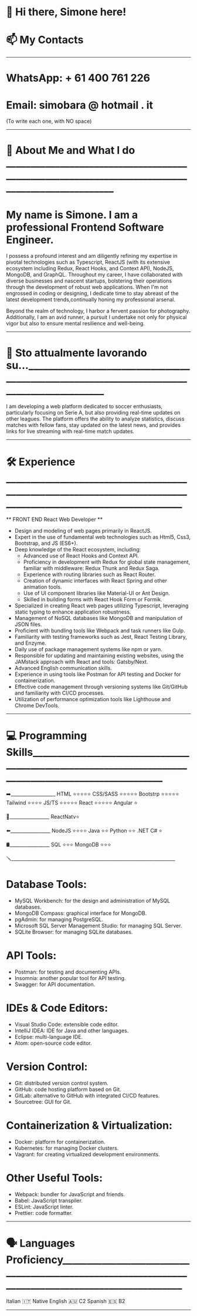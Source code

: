 # 👋 Hi there, Simone here!


# 📫 My Contacts 
_________________________________
# WhatsApp:      + 61 400 761 226
# Email:  simobara @ hotmail . it

(To write each one, with NO space)
__________________________________


# 👤 About Me and What I do ________________________________________________________________________________________________

# My name is Simone. I am a professional Frontend Software Engineer.

I possess a profound interest and am diligently refining my expertise in pivotal technologies such as Typescript, ReactJS 
(with its extensive ecosystem including Redux, React Hooks, and Context API), NodeJS, MongoDB, and GraphQL. Throughout my
career, I have collaborated with diverse businesses and nascent startups, bolstering their operations through the development
of robust web applications. When I'm not engrossed in coding or designing, I dedicate time to stay abreast of the latest
development trends,continually honing my professional arsenal.

Beyond the realm of technology, I harbor a fervent passion for photography. Additionally, I am an avid runner, a pursuit I 
undertake not only for physical vigor but also to ensure mental resilience and well-being.
______________________________________________________________________________________________________________________________


# 🔭 Sto attualmente lavorando su...__________________________________________________________________________________________
I am developing a web platform dedicated to soccer enthusiasts, particularly focusing on Serie A, but also providing real-time 
updates on other leagues. The platform offers the ability to analyze statistics, discuss matches with fellow fans, stay updated
on the latest news, and provides links for live streaming with real-time match updates.
______________________________________________________________________________________________________________________________


# 🛠️ Experience ______________________________________________________________________________________________________________
** FRONT END React Web Developer **
- Design and modeling of web pages primarily in ReactJS.
- Expert in the use of fundamental web technologies such as Html5, Css3, Bootstrap, and JS (ES6+).
- Deep knowledge of the React ecosystem, including:
  - Advanced use of React Hooks and Context API.
  - Proficiency in development with Redux for global state management, familiar with middleware: Redux Thunk and Redux Saga.
  - Experience with routing libraries such as React Router.
  - Creation of dynamic interfaces with React Spring and other animation tools.
  - Use of UI component libraries like Material-UI or Ant Design.
  - Skilled in building forms with React Hook Form or Formik.
- Specialized in creating React web pages utilizing Typescript, leveraging static typing to enhance application robustness.
- Management of NoSQL databases like MongoDB and manipulation of JSON files.
- Proficient with bundling tools like Webpack and task runners like Gulp.
- Familiarity with testing frameworks such as Jest, React Testing Library, and Enzyme.
- Daily use of package management systems like npm or yarn.
- Responsible for updating and maintaining existing websites, using the JAMstack approach with React and tools: Gatsby/Next.
- Advanced English communication skills.
- Experience in using tools like Postman for API testing and Docker for containerization.
- Effective code management through versioning systems like Git/GitHub and familiarity with CI/CD processes.
- Utilization of performance optimization tools like Lighthouse and Chrome DevTools.
______________________________________________________________________________________________________________________________


# 💻 Programming Skills_____________________________________________________________________________________________________ 
➡️___________________
HTML     ⭐⭐⭐⭐⭐
CSS/SASS ⭐⭐⭐⭐⭐
Bootstrp ⭐⭐⭐⭐⭐
Tailwind ⭐⭐⭐⭐
JS/TS	   ⭐⭐⭐⭐⭐
React    ⭐⭐⭐⭐⭐
Angular  ⭐

📱_________________
ReactNatv⭐

⬅️_________________
NodeJS	 ⭐⭐⭐⭐
Java	   ⭐⭐
Python	 ⭐⭐
.NET C#	 ⭐

🛢️_________________
SQL	     ⭐⭐⭐
MongoDB  ⭐⭐⭐

🪛______________________________________________________________________
# Database Tools:
- MySQL Workbench: for the design and administration of MySQL databases.
- MongoDB Compass: graphical interface for MongoDB.
- pgAdmin: for managing PostgreSQL.
- Microsoft SQL Server Management Studio: for managing SQL Server.
- SQLite Browser: for managing SQLite databases.

# API Tools:
- Postman: for testing and documenting APIs.
- Insomnia: another popular tool for API testing.
- Swagger: for API documentation.

# IDEs & Code Editors:
- Visual Studio Code: extensible code editor.
- IntelliJ IDEA: IDE for Java and other languages.
- Eclipse: multi-language IDE.
- Atom: open-source code editor.

# Version Control:
- Git: distributed version control system.
- GitHub: code hosting platform based on Git.
- GitLab: alternative to GitHub with integrated CI/CD features.
- Sourcetree: GUI for Git.

# Containerization & Virtualization:
- Docker: platform for containerization.
- Kubernetes: for managing Docker clusters.
- Vagrant: for creating virtualized development environments.

# Other Useful Tools:
- Webpack: bundler for JavaScript and friends.
- Babel: JavaScript transpiler.
- ESLint: JavaScript linter.
- Prettier: code formatter.
______________________________________________________________________________________________________________________________ 


# 🗣 Languages	Proficiency___________________________________________________________________________________________________
Italian 🇮🇹	Native
English 🇦🇺	C2
Spanish 🇪🇸	B2
______________________________________________________________________________________________________________________________
